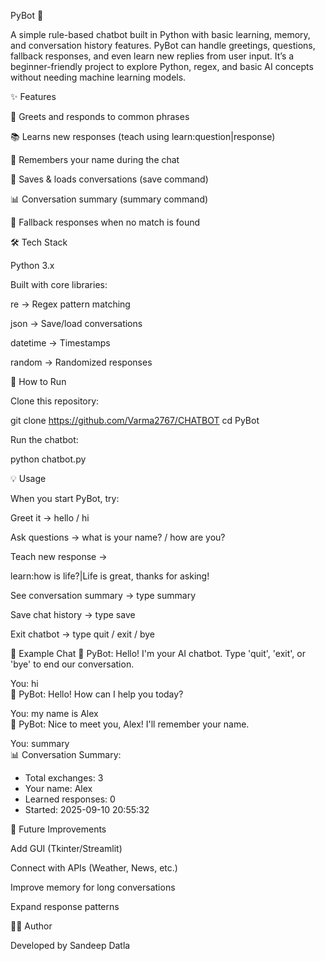 PyBot 🤖

A simple rule-based chatbot built in Python with basic learning, memory, and conversation history features. PyBot can handle greetings, questions, fallback responses, and even learn new replies from user input. It’s a beginner-friendly project to explore Python, regex, and basic AI concepts without needing machine learning models.

✨ Features

👋 Greets and responds to common phrases

📚 Learns new responses (teach using learn:question|response)

📝 Remembers your name during the chat

💾 Saves & loads conversations (save command)

📊 Conversation summary (summary command)

🔄 Fallback responses when no match is found

🛠️ Tech Stack

Python 3.x

Built with core libraries:

re → Regex pattern matching

json → Save/load conversations

datetime → Timestamps

random → Randomized responses

🚀 How to Run

Clone this repository:

git clone https://github.com/Varma2767/CHATBOT
cd PyBot


Run the chatbot:

python chatbot.py

💡 Usage

When you start PyBot, try:

Greet it → hello / hi

Ask questions → what is your name? / how are you?

Teach new response →

learn:how is life?|Life is great, thanks for asking!  


See conversation summary → type summary

Save chat history → type save

Exit chatbot → type quit / exit / bye

📂 Example Chat
🤖 PyBot: Hello! I'm your AI chatbot. Type 'quit', 'exit', or 'bye' to end our conversation.  

You: hi  
🤖 PyBot: Hello! How can I help you today?  

You: my name is Alex  
🤖 PyBot: Nice to meet you, Alex! I'll remember your name.  

You: summary  
📊 Conversation Summary:  
   - Total exchanges: 3  
   - Your name: Alex  
   - Learned responses: 0  
   - Started: 2025-09-10 20:55:32  

🔮 Future Improvements

Add GUI (Tkinter/Streamlit)

Connect with APIs (Weather, News, etc.)

Improve memory for long conversations

Expand response patterns

👨‍💻 Author

Developed by Sandeep Datla
